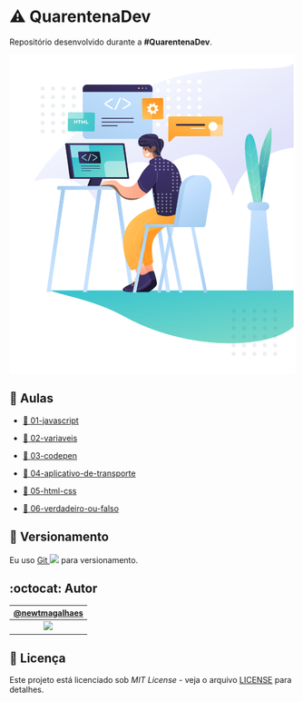 # :warning: QuarentenaDev

Repositório desenvolvido durante a **#QuarentenaDev**.

![#QuarentenaDev](./assets/header.svg "#QuarentenaDev")

## :bookmark_tabs: Aulas

- [:bookmark: 01-javascript](./aulas/aula01/javascript.md "Texto da aula 01")

- [:bookmark: 02-variaveis](./aulas/aula02/variaveis.md "Texto da aula 02")

- [:bookmark: 03-codepen](./aulas/aula03/codepen.md "Texto da aula 03")

- [:bookmark: 04-aplicativo-de-transporte](./aulas/aula04/aplicativo-de-transporte.md "Texto da aula 04")

- [:bookmark: 05-html-css](./aulas/aula05/html-css.md "Texto da aula 05")

- [:bookmark: 06-verdadeiro-ou-falso](./aulas/aula06/verdadeiro-ou-falso.md "Texto da aula 06")

## :pencil: Versionamento

Eu uso [Git <img src="https://raw.github.com/newtmagalhaes/Aprendendo-Linguagens/master/images/logos/git.svg?sanitize=true" width="15">](https://git-scm.com/ "Site oficial do Git") para versionamento.

## :octocat: Autor

|                                   [@newtmagalhaes](https://github.com/newtmagalhaes "Perfil do autor")                                    |
| :---------------------------------------------------------------------------------------------------------------------------------------: |
| [<img src="https://avatars1.githubusercontent.com/u/55257893?s=460&v=4" width="100">](https://github.com/newtmagalhaes "Perfil do autor") |

## :scroll: Licença

Este projeto está licenciado sob _MIT License_ - veja o arquivo [LICENSE](./LICENSE "Licença do repositório") para detalhes.
